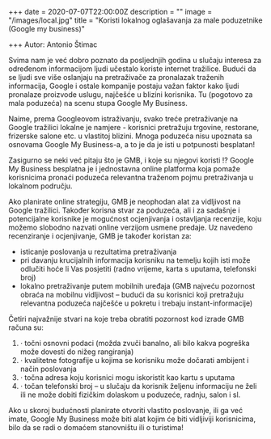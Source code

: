 +++
date = 2020-07-07T22:00:00Z
description = ""
image = "/images/local.jpg"
title = "Koristi lokalnog oglašavanja za male poduzetnike (Google my business)"

+++
Autor: Antonio Štimac

Svima nam je već dobro poznato da posljednjih godina u slučaju interesa za određenom informacijom ljudi učestalo koriste internet tražilice. Budući da se ljudi sve više oslanjaju na pretraživače za pronalazak traženih informacija, Google i ostale kompanije postaju važan faktor kako ljudi pronalaze proizvode uslugu, najčešće u blizini korisnika. Tu (pogotovo za mala poduzeća) na scenu stupa Google My Business.

Naime, prema Googleovom istraživanju, svako treće pretraživanje na Google tražilici lokalne je namjere - korisnici pretražuju trgovine, restorane, frizerske salone etc. u vlastitoj blizini. Mnoga poduzeća nisu upoznata sa osnovama Google My Business-a, a to je da je isti u potpunosti besplatan!

Zasigurno se neki već pitaju što je GMB, i koje su njegovi koristi !? Google My Business besplatna je i jednostavna online platforma koja pomaže korisnicima pronaći poduzeća relevantna traženom pojmu pretraživanja u lokalnom području.

Ako planirate online strategiju, GMB je neophodan alat za vidljivost na Google tražilici. Također korisna stvar za poduzeća, ali i za sadašnje i potencijalne korisnike je mogućnost ocjenjivanja i ostavljanja recenzije, koju možemo slobodno nazvati online verzijom usmene predaje. Uz navedeno recenziranje i ocjenjivanje, GMB je također koristan za:

* isticanje poslovanja u rezultatima pretraživanja
* pri davanju krucijalnih informacija korisniku na temelju kojih isti može odlučiti hoće li Vas posjetiti (radno vrijeme, karta s uputama, telefonski broj)
* lokalno pretraživanje putem mobilnih uređaja (GMB najveću pozornost obraća na mobilnu vidljivost – budući da su korisnici koji pretražuju relevantna poduzeća najčešće u pokretu i trebaju instant-informacije)

Četiri najvažnije stvari na koje treba obratiti pozornost kod izrade GMB računa su:

1. · točni osnovni podaci (možda zvuči banalno, ali bilo kakva pogreška može dovesti do nižeg rangiranja)
2. · kvalitetne fotografije u kojima se korisniku može dočarati ambijent i način poslovanja
3. · točna adresa koju korisnici mogu iskoristit kao kartu s uputama
4. · točan telefonski broj – u slučaju da korisnik željenu informaciju ne želi ili ne može dobiti fizičkim dolaskom u poduzeće, radnju, salon i sl.

Ako u skoroj budućnosti planirate otvoriti vlastito poslovanje, ili ga već imate, Google My Business može biti alat kojim će biti vidljiviji korisnicima, bilo da se radi o domaćem stanovništu ili o turistima!